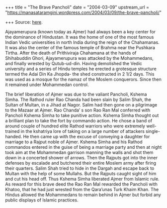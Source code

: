 +++
title = "The Brave Pancholi"
date = "2004-03-09"
upstream_url = "https://manasataramgini.wordpress.com/2004/03/09/the-brave-pancholi/"

+++
Source: [here](https://manasataramgini.wordpress.com/2004/03/09/the-brave-pancholi/).

Ajayamerupura (known today as Ajmer) had always been a key center for the dominance of Hindustan. It was the home of one of the most famous Indian Vedic universities in north India during the reign of the Chahamanas. It was also the center of the famous temple of Brahma near the Pushkara Tirtha. After the death of Prithiviraja Chahamana at the hands of Shihabuddin Ghori, Ajayamerupura was attacked by the Mohammedans, and finally wrested by Qutub-ud-din. Having demolished the Vedic university and a series of Hindu temples he erected a grotesque structure termed the Adai Din Ka Jhopda- the shed constructed in 2 1/2 days. This was used as a mosque for the namaz of the Moslem conquerors. Since then it remained under Mohammedan control.

The brief liberation of Ajmer was due to the valiant Pancholi, Kshema Simha. The Rathod ruler Rao Chanda had been slain by Salim Shah, the Sultan of Multan, in a Jihad at Nagor. Salim had then gone on a pilgrimage to the Mazaar at Ajmer. Rao Chanda’ s son Rao Ran Mal conferred with Pancholi Kshema Simha to take punitive action. Kshema Simha thought out a brilliant plan to take the fort by commando action. He chose a band of around couple of hundred elite Rathod warriors who were extremely well-trained in the kshatriya lore of taking on a large number of attackers single-handed. He then came up with the excuse of conveying a daughter for marriage to a Rajput noble of Ajmer. Kshema Simha and his Rathod commandos entered in the guise of being a marriage party and then at night took aim at the Mohammedan garrison manning the walls and shot them down in a concerted shower of arrows. Then the Rajputs got into the inner defenses by escalade and butchered their entire Moslem army after firing their quarters. Salim Shah tried to hide in the Dargah and escape back to Multan with the help of some Mullahs. But the Rajputs caught sight of him and cut his head off. Thus Kshema Simha liberated Ajmer from Islamic rule. As reward for this brave deed the Rao Ran Mal rewarded the Pancholi with Khatoo, that he had just wrested from the Qara’unas Turk Khaim Khan. The Hindus allowed the Mohammedans to remain behind in Ajmer but forbid any public displays of Islamic practices.

